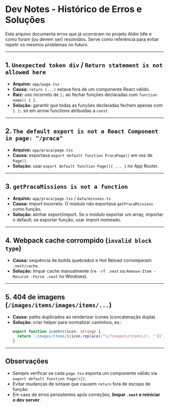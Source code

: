# Dev Notes - Histórico de Erros e Soluções

Este arquivo documenta erros que já ocorreram no projeto Aldor Idle e como foram (ou devem ser) resolvidos.
Serve como referência para evitar repetir os mesmos problemas no futuro.

---

## 1. `Unexpected token div` / `Return statement is not allowed here`
- **Arquivo:** `app/page.tsx`
- **Causa:** `return (...)` estava fora de um componente React válido.
- **Raiz:** uso incorreto de `};` ao fechar funções declaradas com `function nome() { }`.
- **Solução:** garantir que todas as funções declaradas fechem apenas com `}`. `};` só em arrow functions atribuídas a `const`.

---

## 2. `The default export is not a React Component in page: "/praca"`
- **Arquivo:** `app/praca/page.tsx`
- **Causa:** exportava `export default function PracaPage()` em vez de `Page()`.
- **Solução:** usar `export default function Page(){ ... }` no App Router.

---

## 3. `getPracaMissions is not a function`
- **Arquivo:** `app/praca/page.tsx` / `data/missoes.ts`
- **Causa:** import incorreto. O módulo não exportava `getPracaMissions` como função.
- **Solução:** alinhar export/import. Se o módulo exportar um array, importar o default; se exportar função, usar import nomeado.

---

## 4. Webpack cache corrompido (`invalid block type`)
- **Causa:** sequência de builds quebrados e Hot Reload corromperam `.next/cache`.
- **Solução:** limpar cache manualmente (`rm -rf .next` ou `Remove-Item -Recurse -Force .next` no Windows).

---

## 5. 404 de imagens (`/images/items/images/items/...`)
- **Causa:** paths duplicados ao renderizar ícones (concatenação dupla).
- **Solução:** criar helper para normalizar caminhos, ex.:
  ```ts
  export function iconSrc(icon: string) {
    return `/images/items/${icon.replace(/^\/?images\/items\//, '')}`;
  }
  ```

---

## Observações
- Sempre verificar se cada `page.tsx` exporta um componente válido via `export default function Page(){}`.
- Evitar mudanças de sintaxe que causem `return` fora de escopo de função.
- Em caso de erros persistentes após correções, **limpar `.next` e reiniciar o dev server**.
